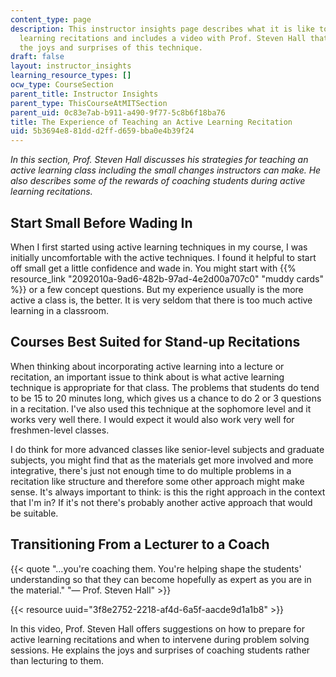 ```yaml
---
content_type: page
description: This instructor insights page describes what it is like to teach active
  learning recitations and includes a video with Prof. Steven Hall that describes
  the joys and surprises of this technique.
draft: false
layout: instructor_insights
learning_resource_types: []
ocw_type: CourseSection
parent_title: Instructor Insights
parent_type: ThisCourseAtMITSection
parent_uid: 0c83e7ab-b911-a490-9f77-5c8b6f18ba76
title: The Experience of Teaching an Active Learning Recitation
uid: 5b3694e8-81dd-d2ff-d659-bba0e4b39f24
---
```

*In this section, Prof. Steven Hall discusses his strategies for teaching an active learning class including the small changes instructors can make. He also describes some of the rewards of coaching students during active learning recitations.*

## Start Small Before Wading In

When I first started using active learning techniques in my course, I was initially uncomfortable with the active techniques. I found it helpful to start off small get a little confidence and wade in. You might start with {{% resource_link "2092010a-9ad6-482b-97ad-4e2d00a707c0" "muddy cards" %}} or a few concept questions. But my experience usually is the more active a class is, the better. It is very seldom that there is too much active learning in a classroom.

## Courses Best Suited for Stand-up Recitations

When thinking about incorporating active learning into a lecture or recitation, an important issue to think about is what active learning technique is appropriate for that class. The problems that students do tend to be 15 to 20 minutes long, which gives us a chance to do 2 or 3 questions in a recitation. I've also used this technique at the sophomore level and it works very well there. I would expect it would also work very well for freshmen-level classes.

I do think for more advanced classes like senior-level subjects and graduate subjects, you might find that as the materials get more involved and more integrative, there's just not enough time to do multiple problems in a recitation like structure and therefore some other approach might make sense. It's always important to think: is this the right approach in the context that I'm in? If it's not there's probably another active approach that would be suitable.

## Transitioning From a Lecturer to a Coach

{{< quote "…you're coaching them. You're helping shape the students' understanding so that they can become hopefully as expert as you are in the material." "— Prof. Steven Hall" >}}

{{< resource uuid="3f8e2752-2218-af4d-6a5f-aacde9d1a1b8" >}}

In this video, Prof. Steven Hall offers suggestions on how to prepare for active learning recitations and when to intervene during problem solving sessions. He explains the joys and surprises of coaching students rather than lecturing to them.